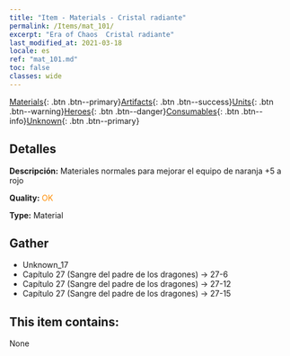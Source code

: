 ```yaml
---
title: "Item - Materials - Cristal radiante"
permalink: /Items/mat_101/
excerpt: "Era of Chaos  Cristal radiante"
last_modified_at: 2021-03-18
locale: es
ref: "mat_101.md"
toc: false
classes: wide
---
```

 [Materials](/es/Items/){: .btn .btn--primary}[Artifacts](/es/Items/Artifacts/){: .btn .btn--success}[Units](/es/Items/Units/){: .btn .btn--warning}[Heroes](/es/Items/Heroes/){: .btn .btn--danger}[Consumables](/es/Items/Consumables/){: .btn .btn--info}[Unknown](/es/Items/Unknown/){: .btn .btn--primary}

## Detalles
 **Descripción:** Materiales normales para mejorar el equipo de naranja +5 a rojo

 **Quality:** <span style="color: #FF8C00">OK</span>

 **Type:** Material

## Gather

*    Unknown_17 
*    Capítulo 27 (Sangre del padre de los dragones) -> 27-6 
*    Capítulo 27 (Sangre del padre de los dragones) -> 27-12 
*    Capítulo 27 (Sangre del padre de los dragones) -> 27-15 

## This item contains:

  None

